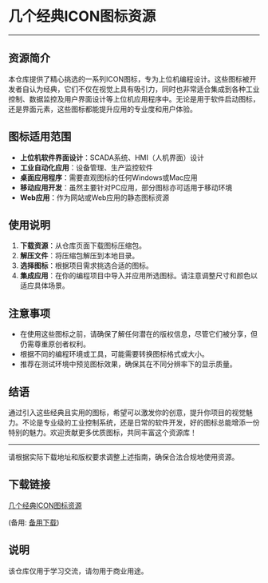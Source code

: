 # 几个经典ICON图标资源

---

## 资源简介

本仓库提供了精心挑选的一系列ICON图标，专为上位机编程设计。这些图标被开发者自认为经典，它们不仅在视觉上具有吸引力，同时也非常适合集成到各种工业控制、数据监控及用户界面设计等上位机应用程序中。无论是用于软件启动图标，还是界面元素，这些图标都能提升应用的专业度和用户体验。

## 图标适用范围

- **上位机软件界面设计**：SCADA系统、HMI（人机界面）设计
- **工业自动化应用**：设备管理、生产监控软件
- **桌面应用程序**：需要直观图标的任何Windows或Mac应用
- **移动应用开发**：虽然主要针对PC应用，部分图标亦可适用于移动环境
- **Web应用**：作为网站或Web应用的静态图标资源

## 使用说明

1. **下载资源**：从仓库页面下载图标压缩包。
2. **解压文件**：将压缩包解压到本地目录。
3. **选择图标**：根据项目需求挑选合适的图标。
4. **集成应用**：在你的编程项目中导入并应用所选图标。请注意调整尺寸和颜色以适应具体场景。

## 注意事项

- 在使用这些图标之前，请确保了解任何潜在的版权信息，尽管它们被分享，但仍需尊重原创者权利。
- 根据不同的编程环境或工具，可能需要转换图标格式或大小。
- 推荐在测试环境中预览图标效果，确保其在不同分辨率下的显示质量。

## 结语

通过引入这些经典且实用的图标，希望可以激发你的创意，提升你项目的视觉魅力。不论是专业级的工业控制系统，还是日常的软件开发，好的图标总能增添一份特别的魅力。欢迎贡献更多优质图标，共同丰富这个资源库！

---

请根据实际下载地址和版权要求调整上述指南，确保合法合规地使用资源。

## 下载链接
[几个经典ICON图标资源](https://pan.quark.cn/s/fc45b4b8d87e) 

(备用: [备用下载](https://pan.baidu.com/s/18Q_iGGJ4xMlOAPfuTnKicA?pwd=1234))

## 说明

该仓库仅用于学习交流，请勿用于商业用途。
